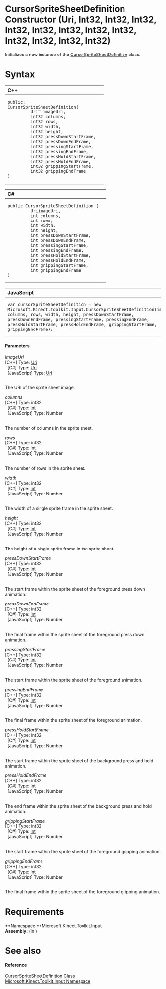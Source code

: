 CursorSpriteSheetDefinition Constructor (Uri, Int32, Int32, Int32, Int32, Int32, Int32, Int32, Int32, Int32, Int32, Int32, Int32)  
=================================================================================================================================  

Initializes a new instance of the [CursorSpriteSheetDefinition](../../CursorSpriteSheetDefinition.md) class. <span id="syntaxSection"></span>

Syntax  
======  

<table>
<colgroup>
<col width="100%" />
</colgroup>
<thead>
<tr class="header">
<th align="left">C++</th>
</tr>
</thead>
<tbody>
<tr class="odd">
<td align="left"><pre><code>public:  
CursorSpriteSheetDefinition(  
         Uri^ imageUri,  
         int32 columns,  
         int32 rows,  
         int32 width,  
         int32 height,  
         int32 pressDownStartFrame,  
         int32 pressDownEndFrame,  
         int32 pressingStartFrame,  
         int32 pressingEndFrame,  
         int32 pressHoldStartFrame,  
         int32 pressHoldEndFrame,  
         int32 grippingStartFrame,  
         int32 grippingEndFrame  
)</code></pre></td>
</tr>
</tbody>
</table>

<table>
<colgroup>
<col width="100%" />
</colgroup>
<thead>
<tr class="header">
<th align="left">C#</th>
</tr>
</thead>
<tbody>
<tr class="odd">
<td align="left"><pre><code>public CursorSpriteSheetDefinition (  
         UriimageUri,  
         int columns,  
         int rows,  
         int width,  
         int height,  
         int pressDownStartFrame,  
         int pressDownEndFrame,  
         int pressingStartFrame,  
         int pressingEndFrame,  
         int pressHoldStartFrame,  
         int pressHoldEndFrame,  
         int grippingStartFrame,  
         int grippingEndFrame  
)</code></pre></td>
</tr>
</tbody>
</table>

<table>
<colgroup>
<col width="100%" />
</colgroup>
<thead>
<tr class="header">
<th align="left">JavaScript</th>
</tr>
</thead>
<tbody>
<tr class="odd">
<td align="left"><pre><code>var cursorSpriteSheetDefinition = new Microsoft.Kinect.Toolkit.Input.CursorSpriteSheetDefinition(imageUri, columns, rows, width, height, pressDownStartFrame, pressDownEndFrame, pressingStartFrame, pressingEndFrame, pressHoldStartFrame, pressHoldEndFrame, grippingStartFrame, grippingEndFrame);</code></pre></td>
</tr>
</tbody>
</table>

<span id="ID4EK"></span>
#### Parameters  

*imageUri*    
[C++] Type: [Uri](http://msdn.microsoft.com/en-us/library/windows.foundation.uri.aspx)  
  [C\#] Type: [Uri](http://msdn.microsoft.com/en-us/library/system.uri.aspx)  
  [JavaScript] Type: [Uri](http://msdn.microsoft.com/en-us/library/windows.foundation.uri.aspx)  
   

The URI of the sprite sheet image.  

*columns*    
[C++] Type: int32  
  [C\#] Type: [int](http://msdn.microsoft.com/en-us/library/system.int32.aspx)  
  [JavaScript] Type: Number  
   

The number of columns in the sprite sheet.  

*rows*    
[C++] Type: int32  
  [C\#] Type: [int](http://msdn.microsoft.com/en-us/library/system.int32.aspx)  
  [JavaScript] Type: Number  
   

The number of rows in the sprite sheet.  

*width*    
[C++] Type: int32  
  [C\#] Type: [int](http://msdn.microsoft.com/en-us/library/system.int32.aspx)  
  [JavaScript] Type: Number  
   

The width of a single sprite frame in the sprite sheet.  

*height*    
[C++] Type: int32  
  [C\#] Type: [int](http://msdn.microsoft.com/en-us/library/system.int32.aspx)  
  [JavaScript] Type: Number  
   

The height of a single sprite frame in the sprite sheet.  

*pressDownStartFrame*    
[C++] Type: int32  
  [C\#] Type: [int](http://msdn.microsoft.com/en-us/library/system.int32.aspx)  
  [JavaScript] Type: Number  
   

The start frame within the sprite sheet of the foreground press down animation.  

*pressDownEndFrame*    
[C++] Type: int32  
  [C\#] Type: [int](http://msdn.microsoft.com/en-us/library/system.int32.aspx)  
  [JavaScript] Type: Number  
   

The final frame within the sprite sheet of the foreground press down animation.  

*pressingStartFrame*    
[C++] Type: int32  
  [C\#] Type: [int](http://msdn.microsoft.com/en-us/library/system.int32.aspx)  
  [JavaScript] Type: Number  
   

The start frame within the sprite sheet of the foreground animation.  

*pressingEndFrame*    
[C++] Type: int32  
  [C\#] Type: [int](http://msdn.microsoft.com/en-us/library/system.int32.aspx)  
  [JavaScript] Type: Number  
   

The final frame within the sprite sheet of the foreground animation.  

*pressHoldStartFrame*    
[C++] Type: int32  
  [C\#] Type: [int](http://msdn.microsoft.com/en-us/library/system.int32.aspx)  
  [JavaScript] Type: Number  
   

The start frame within the sprite sheet of the background press and hold animation.  

*pressHoldEndFrame*    
[C++] Type: int32  
  [C\#] Type: [int](http://msdn.microsoft.com/en-us/library/system.int32.aspx)  
  [JavaScript] Type: Number  
   

The end frame within the sprite sheet of the background press and hold animation.  

*grippingStartFrame*    
[C++] Type: int32  
  [C\#] Type: [int](http://msdn.microsoft.com/en-us/library/system.int32.aspx)  
  [JavaScript] Type: Number  
   

The start frame within the sprite sheet of the foreground gripping animation.  

*grippingEndFrame*    
[C++] Type: int32  
  [C\#] Type: [int](http://msdn.microsoft.com/en-us/library/system.int32.aspx)  
  [JavaScript] Type: Number  
   

The final frame within the sprite sheet of the foreground gripping animation.  

<span id="requirements"></span>

Requirements  
============  

**Namespace:**Microsoft.Kinect.Toolkit.Input  
**Assembly:** (in )  

<span id="ID4EJD"></span>

See also  
========  

<span id="ID4ELD"></span>
#### Reference  

[CursorSpriteSheetDefinition Class](../../CursorSpriteSheetDefinition.md)  
 [Microsoft.Kinect.Toolkit.Input Namespace](../../../Kinect.Toolkit.Input.md)  



<!--Please do not edit the data in the comment block below.-->
<!--
TOCTitle : CursorSpriteSheetDefinition Constructor (Uri, Int32, Int32, Int32, Int32, Int32, Int32, Int32, Int32, Int32, Int32, Int32, Int32)
RLTitle : CursorSpriteSheetDefinition Constructor (Uri, Int32, Int32, Int32, Int32, Int32, Int32, Int32, Int32, Int32, Int32, Int32, Int32)
KeywordA : M:Microsoft.Kinect.Toolkit.Input.CursorSpriteSheetDefinition.#ctor(Windows.Foundation.Uri,System.Int32,System.Int32,System.Int32,System.Int32,System.Int32,System.Int32,System.Int32,System.Int32,System.Int32,System.Int32,System.Int32,System.Int32)
AssetID : M:Microsoft.Kinect.Toolkit.Input.CursorSpriteSheetDefinition.#ctor(Windows.Foundation.Uri,System.Int32,System.Int32,System.Int32,System.Int32,System.Int32,System.Int32,System.Int32,System.Int32,System.Int32,System.Int32,System.Int32,System.Int32)
Locale : en-us
CommunityContent : 1
APIType : Managed
APILocation : 
APIName : Microsoft.Kinect.Toolkit.Input.CursorSpriteSheetDefinition
TargetOS : Windows
TopicType : kbSyntax
DevLang : VB
DevLang : CSharp
DevLang : JavaScript
DevLang : C++
DocSet : K4Wv2
ProjType : K4Wv2Proj
Technology : Kinect for Windows
Product : Kinect for Windows SDK v2
productversion : 20
-->
